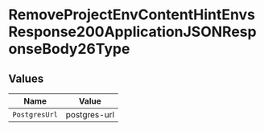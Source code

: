 # RemoveProjectEnvContentHintEnvsResponse200ApplicationJSONResponseBody26Type


## Values

| Name          | Value         |
| ------------- | ------------- |
| `PostgresUrl` | postgres-url  |
